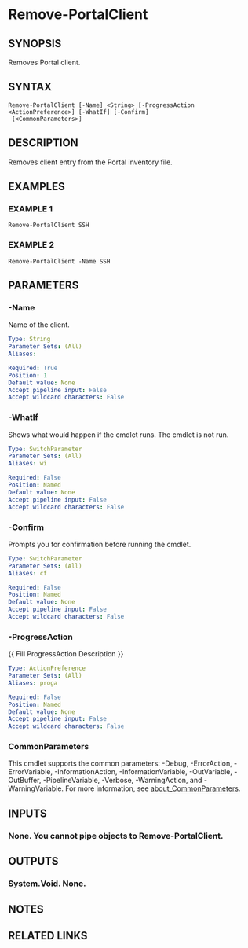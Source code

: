 ﻿---
external help file: Portal-help.xml
Module Name: Portal
online version:
schema: 2.0.0
---

# Remove-PortalClient

## SYNOPSIS
Removes Portal client.

## SYNTAX

```
Remove-PortalClient [-Name] <String> [-ProgressAction <ActionPreference>] [-WhatIf] [-Confirm]
 [<CommonParameters>]
```

## DESCRIPTION
Removes client entry from the Portal inventory file.

## EXAMPLES

### EXAMPLE 1
```
Remove-PortalClient SSH
```

### EXAMPLE 2
```
Remove-PortalClient -Name SSH
```

## PARAMETERS

### -Name
Name of the client.

```yaml
Type: String
Parameter Sets: (All)
Aliases:

Required: True
Position: 1
Default value: None
Accept pipeline input: False
Accept wildcard characters: False
```

### -WhatIf
Shows what would happen if the cmdlet runs.
The cmdlet is not run.

```yaml
Type: SwitchParameter
Parameter Sets: (All)
Aliases: wi

Required: False
Position: Named
Default value: None
Accept pipeline input: False
Accept wildcard characters: False
```

### -Confirm
Prompts you for confirmation before running the cmdlet.

```yaml
Type: SwitchParameter
Parameter Sets: (All)
Aliases: cf

Required: False
Position: Named
Default value: None
Accept pipeline input: False
Accept wildcard characters: False
```

### -ProgressAction
{{ Fill ProgressAction Description }}

```yaml
Type: ActionPreference
Parameter Sets: (All)
Aliases: proga

Required: False
Position: Named
Default value: None
Accept pipeline input: False
Accept wildcard characters: False
```

### CommonParameters
This cmdlet supports the common parameters: -Debug, -ErrorAction, -ErrorVariable, -InformationAction, -InformationVariable, -OutVariable, -OutBuffer, -PipelineVariable, -Verbose, -WarningAction, and -WarningVariable. For more information, see [about_CommonParameters](http://go.microsoft.com/fwlink/?LinkID=113216).

## INPUTS

### None. You cannot pipe objects to Remove-PortalClient.
## OUTPUTS

### System.Void. None.
## NOTES

## RELATED LINKS

